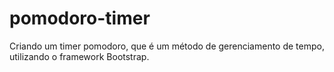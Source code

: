 # pomodoro-timer
Criando um timer pomodoro, que é um método de gerenciamento de tempo, utilizando o framework Bootstrap.
